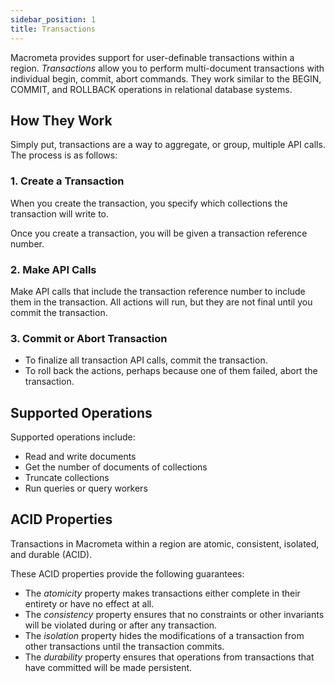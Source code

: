 ```yaml
---
sidebar_position: 1
title: Transactions
---
```


Macrometa provides support for user-definable transactions within a region. _Transactions_ allow you to perform multi-document transactions with individual begin, commit, abort commands. They work similar to the BEGIN, COMMIT, and ROLLBACK operations in relational database systems.

## How They Work

Simply put, transactions are a way to aggregate, or group, multiple API calls. The process is as follows:

### 1. Create a Transaction

When you create the transaction, you specify which collections the transaction will write to.

Once you create a transaction, you will be given a transaction reference number.

### 2. Make API Calls

Make API calls that include the transaction reference number to include them in the transaction. All actions will run, but they are not final until you commit the transaction.

### 3. Commit or Abort Transaction

- To finalize all transaction API calls, commit the transaction.
- To roll back the actions, perhaps because one of them failed, abort the transaction.

## Supported Operations

Supported operations include:

- Read and write documents
- Get the number of documents of collections
- Truncate collections
- Run queries or query workers

## ACID Properties

Transactions in Macrometa within a region are atomic, consistent, isolated, and durable (ACID).

These ACID properties provide the following guarantees:

- The _atomicity_ property makes transactions either complete in their entirety or have no effect at all.
- The _consistency_ property ensures that no constraints or other invariants will be violated during or after any transaction.
- The _isolation_ property hides the modifications of a transaction from other transactions until the transaction commits.
- The _durability_ property ensures that operations from transactions that have committed will be made persistent.
